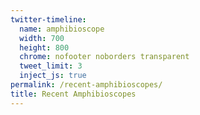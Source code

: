 ```yaml
---
twitter-timeline:
  name: amphibioscope
  width: 700
  height: 800
  chrome: nofooter noborders transparent
  tweet_limit: 3
  inject_js: true
permalink: /recent-amphibioscopes/
title: Recent Amphibioscopes
---
```


